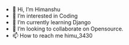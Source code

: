 - 👋 Hi, I’m Himanshu
- 👀 I’m interested in Coding
- 🌱 I’m currently learning Django
- 💞️ I’m looking to collaborate on Opensource.
- 📫 How to reach me himu_3430

<!---
him41170/him41170 is a ✨ special ✨ repository because its `Intro.md` (this file) appears on your GitHub profile.
You can click the Preview link to take a look at your changes.
--->

